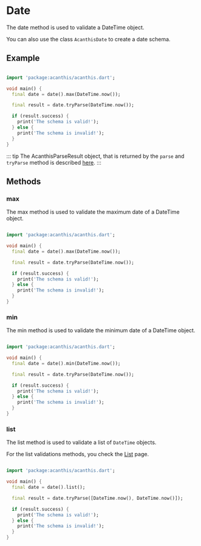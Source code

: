 # Date

The date method is used to validate a DateTime object.

You can also use the class `AcanthisDate` to create a date schema.

## Example

```dart

import 'package:acanthis/acanthis.dart';

void main() {
  final date = date().max(DateTime.now());

  final result = date.tryParse(DateTime.now());

  if (result.success) {
	print('The schema is valid!');
  } else {
	print('The schema is invalid!');
  }
}
```

::: tip
The AcanthisParseResult object, that is returned by the `parse` and `tryParse` method is described [here](/introduction.html#acanthisparseresult).
:::

## Methods

### max

The max method is used to validate the maximum date of a DateTime object.

```dart

import 'package:acanthis/acanthis.dart';

void main() {
  final date = date().max(DateTime.now());

  final result = date.tryParse(DateTime.now());

  if (result.success) {
	print('The schema is valid!');
  } else {
	print('The schema is invalid!');
  }
}
```

### min

The min method is used to validate the minimum date of a DateTime object.

```dart

import 'package:acanthis/acanthis.dart';

void main() {
  final date = date().min(DateTime.now());

  final result = date.tryParse(DateTime.now());

  if (result.success) {
	print('The schema is valid!');
  } else {
	print('The schema is invalid!');
  }
}
```

### list

The list method is used to validate a list of `DateTime` objects.

For the list validations methods, you check the [List](/types/list) page.

```dart

import 'package:acanthis/acanthis.dart';

void main() {
  final date = date().list();

  final result = date.tryParse([DateTime.now(), DateTime.now()]);

  if (result.success) {
	print('The schema is valid!');
  } else {
	print('The schema is invalid!');
  }
}
```